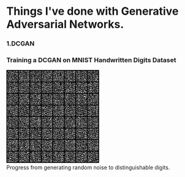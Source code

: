 <h1> Things I've done with Generative Adversarial Networks.</h1>

<h3>1.DCGAN</h3>
<h3>Training a DCGAN on MNIST Handwritten Digits Dataset</h3>

<img src="dcgan_mnist.gif" alt="here"><br>Progress from generating random noise to distinguishable digits.</img>
